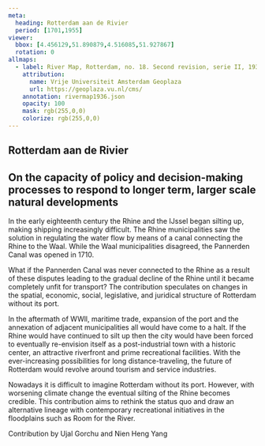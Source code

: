 ```yaml
---
meta:
  heading: Rotterdam aan de Rivier
  period: [1701,1955]
viewer:
  bbox: [4.456129,51.890879,4.516085,51.927867]
  rotation: 0
allmaps:
  - label: River Map, Rotterdam, no. 18. Second revision, serie II, 1936, scale 1:5,000. Geoplaza, VU Amsterdam. Signature LL.11007gk.
    attribution:
      name: Vrije Universiteit Amsterdam Geoplaza
      url: https://geoplaza.vu.nl/cms/
    annotation: rivermap1936.json
    opacity: 100
    mask: rgb(255,0,0)
    colorize: rgb(255,0,0)
---
```

## Rotterdam aan de Rivier

## On the capacity of policy and decision-making processes to respond to longer term, larger scale natural developments

In the early eighteenth century the Rhine and the IJssel began silting up, making shipping increasingly difficult. The Rhine municipalities saw the solution in regulating the water flow by means of a canal connecting the Rhine to the Waal. While the Waal municipalities disagreed, the Pannerden Canal was opened in 1710.

What if the Pannerden Canal was never connected to the Rhine as a result of these disputes leading to the gradual decline of the Rhine until it became completely unfit for transport? The contribution speculates on changes in the spatial, economic, social, legislative, and juridical structure of Rotterdam without its port.

In the aftermath of WWll, maritime trade, expansion of the port and the annexation of adjacent municipalities all would have come to a halt. If the Rhine would have continued to silt up then the city would have been forced to eventually re-envision itself as a post-industrial town with a historic center, an attractive riverfront and prime recreational facilities. With the ever-increasing possibilities for long distance-traveling, the future of Rotterdam would revolve around tourism and service industries. 

Nowadays it is difficult to imagine Rotterdam without its port. However, with worsening climate change the eventual silting of the Rhine becomes credible. This contribution aims to rethink the status quo and draw an alternative lineage with contemporary recreational initiatives in the floodplains such as Room for the River.


Contribution by Ujal Gorchu and Nien Heng Yang

